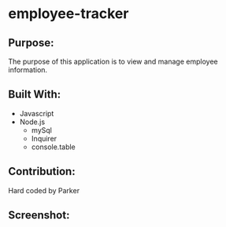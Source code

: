 # employee-tracker

## Purpose:
The purpose of this application is to view and manage employee information.

## Built With:
* Javascript
* Node.js
    * mySql
    * Inquirer
    * console.table

## Contribution:
Hard coded by Parker

## Screenshot:
